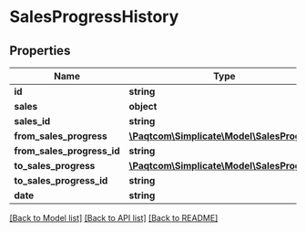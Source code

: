 # SalesProgressHistory

## Properties

 Name                       | Type                                                        | Description | Notes      
----------------------------|-------------------------------------------------------------|-------------|------------
 **id**                     | **string**                                                  |             | [optional] 
 **sales**                  | **object**                                                  |             | [optional] 
 **sales_id**               | **string**                                                  |             | [optional] 
 **from_sales_progress**    | [**\Paqtcom\Simplicate\Model\SalesProgress**](SalesProgress.md) |             | [optional] 
 **from_sales_progress_id** | **string**                                                  |             | [optional] 
 **to_sales_progress**      | [**\Paqtcom\Simplicate\Model\SalesProgress**](SalesProgress.md) |             | [optional] 
 **to_sales_progress_id**   | **string**                                                  |             | [optional] 
 **date**                   | **string**                                                  |             | [optional] 

[[Back to Model list]](../README.md#documentation-for-models) [[Back to API list]](../README.md#documentation-for-api-endpoints) [[Back to README]](../README.md)


